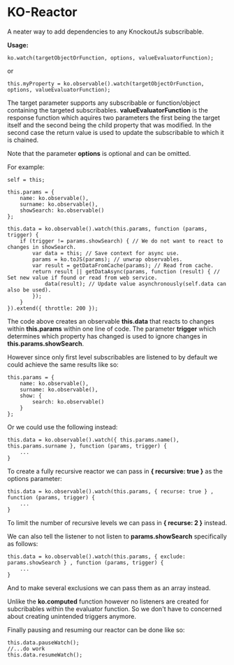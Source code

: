KO-Reactor
===========

A neater way to add dependencies to any KnockoutJs subscribable.

<b>Usage:</b>

    ko.watch(targetObjectOrFunction, options, valueEvaluatorFunction);

or

    this.myProperty = ko.observable().watch(targetObjectOrFunction, options, valueEvaluatorFunction);

The target parameter supports any subscribable or function/object containing the targeted subscribables. <b>valueEvaluatorFunction</b> is
the response function which aquires two parameters the first being the target itself and the second being the child property 
that was modified. In the second case the return value is used to update the subscribable to which it is chained. 

Note that the parameter <b>options</b> is optional and can be omitted.


For example:
    
    self = this;

    this.params = {
        name: ko.observable(),
        surname: ko.observable(),
        showSearch: ko.observable()
    };

    this.data = ko.observable().watch(this.params, function (params, trigger) {
        if (trigger != params.showSearch) { // We do not want to react to changes in showSearch.
            var data = this; // Save context for async use.
            params = ko.toJS(params); // unwrap observables.
            var result = getDataFromCache(params); // Read from cache.
            return result || getDataAsync(params, function (result) { // Set new value if found or read from web service.
                data(result); // Update value asynchronously(self.data can also be used).
            });
        }
    }).extend({ throttle: 200 });
    
The code above creates an observable <b>this.data</b> that reacts to changes within <b>this.params</b> within one line of code. 
The parameter <b>trigger</b> which determines which property has changed is used to ignore changes in <b>this.params.showSearch</b>.

However since only first level subscribables are listened to by default we could achieve the same results like so:

    this.params = {
        name: ko.observable(),
        surname: ko.observable(),
        show: { 
            search: ko.observable() 
        }
    };

Or we could use the following instead:

    this.data = ko.observable().watch({ this.params.name(), this.params.surname }, function (params, trigger) {
        ...
    }

To create a fully recursive reactor we can pass in <b>{ recursive: true }</b> as the options parameter:

    this.data = ko.observable().watch(this.params, { recurse: true } , function (params, trigger) {
        ...
    }
    
To limit the number of recursive levels we can pass in <b>{ recurse: 2 }</b> instead.
    
We can also tell the listener to not listen to <b>params.showSearch</b> specifically as follows:

    this.data = ko.observable().watch(this.params, { exclude: params.showSearch } , function (params, trigger) {
        ...
    }

And to make several exclusions we can pass them as an array instead.

Unlike the <b>ko.computed</b> function however no listeners are created for subcribables within the evaluator 
function. So we don't have to concerned about creating unintended triggers anymore.

Finally pausing and resuming our reactor can be done like so:

    this.data.pauseWatch();
    //...do work
    this.data.resumeWatch();
